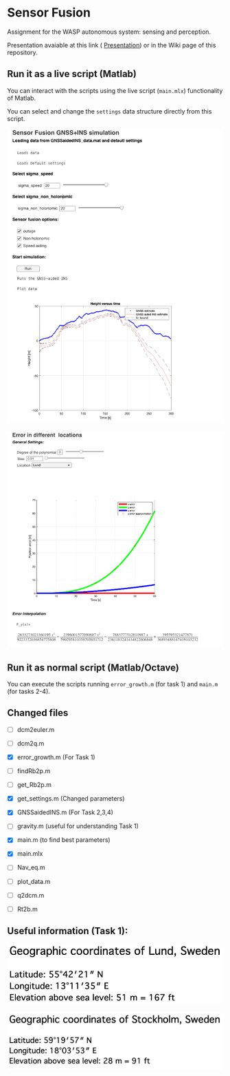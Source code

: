 # Sensor Fusion
Assignment for the WASP autonomous system: sensing and perception.

Presentation avaiable at this link (
[Presentation](https://github.com/IdrissRio/WASP-Sensor-Fusion/blob/master/Images/git/IdrissRiouakSensorFusion.pdf)) or in the Wiki page of this repository.
## Run it as a live script (Matlab)
You can interact with the scripts using the live script (`main.mlx`) functionality of Matlab.

You can select and change the `settings` data structure directly from this script.

![Live script 1](https://github.com/IdrissRio/WASP-Sensor-Fusion/blob/master/Images/git/live1.png)

![Live script 2](https://github.com/IdrissRio/WASP-Sensor-Fusion/blob/master/Images/git/live2.png)

## Run it as normal script (Matlab/Octave)
You can execute the scripts running `error_growth.m` (for task 1) and `main.m` (for tasks 2-4).


## Changed files
 -  [ ] dcm2euler.m
 -  [ ] dcm2q.m
 -  [x] error_growth.m  (For Task 1)
 -  [ ] findRb2p.m
 -  [ ] get_Rb2p.m
 -  [x] get_settings.m (Changed parameters)
 -  [x] GNSSaidedINS.m (For Task 2,3,4)
 -  [ ] gravity.m (useful for understanding Task 1) 
 -  [x] main.m (to find best parameters)
 -  [x] main.mlx 
 -  [ ] Nav_eq.m
 -  [ ] plot_data.m
 -  [ ] q2dcm.m
 -  [ ] Rt2b.m


## Useful information (Task 1):

![Live script 1](https://github.com/IdrissRio/WASP-Sensor-Fusion/blob/master/Images/git/locationLund.png)

![Live script 2](https://github.com/IdrissRio/WASP-Sensor-Fusion/blob/master/Images/git/locationStockholm.png)

